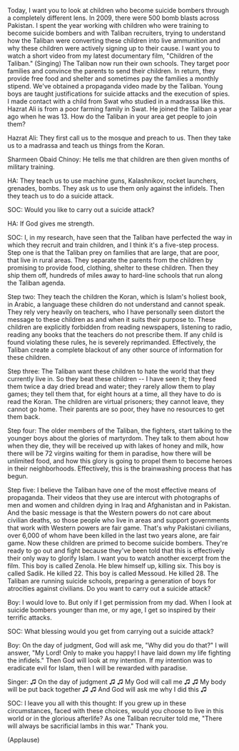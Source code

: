 
Today, I want you to look at
children who become suicide bombers
through a completely different lens.
In 2009, there were 500
bomb blasts across Pakistan.
I spent the year working
with children
who were training to become suicide bombers
and with Taliban recruiters,
trying to understand how the Taliban
were converting these children
into live ammunition
and why these children were actively
signing up to their cause.
I want you to watch a short video
from my latest documentary film, &quot;Children of the Taliban.&quot;
(Singing)
The Taliban now run their own schools.
They target poor families
and convince the parents to send their children.
In return, they provide free food and shelter
and sometimes pay the families a monthly stipend.
We&#39;ve obtained a propaganda video
made by the Taliban.
Young boys are taught justifications
for suicide attacks
and the execution of spies.
I made contact with a child from Swat
who studied in a madrassa like this.
Hazrat Ali is from a
poor farming family in Swat.
He joined the Taliban a year ago
when he was 13.
How do the Taliban in your area get people to join them?

Hazrat Ali: They first call us to the mosque and preach to us.
Then they take us to a madrassa
and teach us things from the Koran.

Sharmeen Obaid Chinoy: He tells me that children
are then given months of military training.

HA: They teach us to use machine guns, Kalashnikov,
rocket launchers, grenades, bombs.
They ask us to use them only against the infidels.
Then they teach us to do a suicide attack.

SOC: Would you like to carry out a suicide attack?

HA: If God gives me strength.

SOC: I, in my research,
have seen that the Taliban have perfected
the way in which they recruit
and train children,
and I think it&#39;s a five-step process.
Step one is that the Taliban prey
on families that are large, that are poor,
that live in rural areas.
They separate the parents from the children
by promising to provide food, clothing,
shelter to these children.
Then they ship them off, hundreds of miles away
to hard-line schools
that run along the Taliban agenda.

Step two:
They teach the children the Koran, which is Islam&#39;s holiest book,
in Arabic, a language these children do not understand
and cannot speak.
They rely very heavily on teachers,
who I have personally seen
distort the message to these children
as and when it suits their purpose to.
These children are explicitly forbidden
from reading newspapers, listening to radio,
reading any books
that the teachers do not prescribe them.
If any child is found violating these rules,
he is severely reprimanded.
Effectively, the Taliban create
a complete blackout
of any other source of information for these children.

Step three: The Taliban want these children
to hate the world that they currently live in.
So they beat these children --
I have seen it;
they feed them twice a day dried bread and water;
they rarely allow them to play games;
they tell them that, for eight hours at a time,
all they have to do is read the Koran.
The children are virtual prisoners;
they cannot leave, they cannot go home.
Their parents are so poor,
they have no resources to get them back.

Step four: The older members of the Taliban,
the fighters,
start talking to the younger boys
about the glories of martyrdom.
They talk to them about how when they die,
they will be received up
with lakes of honey and milk,
how there will be 72 virgins
waiting for them in paradise,
how there will be unlimited food,
and how this glory
is going to propel them to become
heroes in their neighborhoods.
Effectively, this is the brainwashing process
that has begun.

Step five: I believe the Taliban have
one of the most effective
means of propaganda.
Their videos that they use
are intercut with photographs
of men and women and children
dying in Iraq and Afghanistan
and in Pakistan.
And the basic message is that the Western powers
do not care about civilian deaths,
so those people who live
in areas and support governments
that work with Western powers are fair game.
That&#39;s why Pakistani civilians,
over 6,000 of whom have been killed in the last two years alone,
are fair game.
Now these children are primed
to become suicide bombers.
They&#39;re ready to go out and fight
because they&#39;ve been told that this is
effectively their only way
to glorify Islam.
I want you to watch another excerpt from the film.
This boy is called Zenola.
He blew himself up, killing six.
This boy is called Sadik.
He killed 22.
This boy is called Messoud.
He killed 28.
The Taliban are running suicide schools,
preparing a generation of boys
for atrocities against civilians.
Do you want to carry out a suicide attack?

Boy: I would love to.
But only if I get permission from my dad.
When I look at suicide bombers younger than me, or my age,
I get so inspired by their terrific attacks.

SOC: What blessing would you get
from carrying out a suicide attack?

Boy: On the day of judgment, God will ask me,
&quot;Why did you do that?&quot;
I will answer, &quot;My Lord! Only to make you happy!
I have laid down my life fighting the infidels.&quot;
Then God will look at my intention.
If my intention was to eradicate evil for Islam,
then I will be rewarded with paradise.

Singer: ♫ On the day of judgment ♫
♫ My God will call me ♫
♫ My body will be put back together ♫
♫ And God will ask me why I did this ♫

SOC: I leave you all with this thought:
If you grew up in these circumstances,
faced with these choices,
would you choose to live in this world
or in the glorious afterlife?
As one Taliban recruiter told me,
&quot;There will always be sacrificial lambs in this war.&quot;
Thank you.

(Applause)

